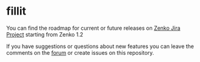 # fillit
You can find the roadmap for current or future releases on [Zenko Jira Project](https://scality.atlassian.net/projects/ZENKOIO/issues/ZENKOIO-19?filter=allopenissues) starting from Zenko 1.2

If you have suggestions or questions about new features you can leave the comments on the [forum](https://forum.zenko.io/) or create issues on this repository.

